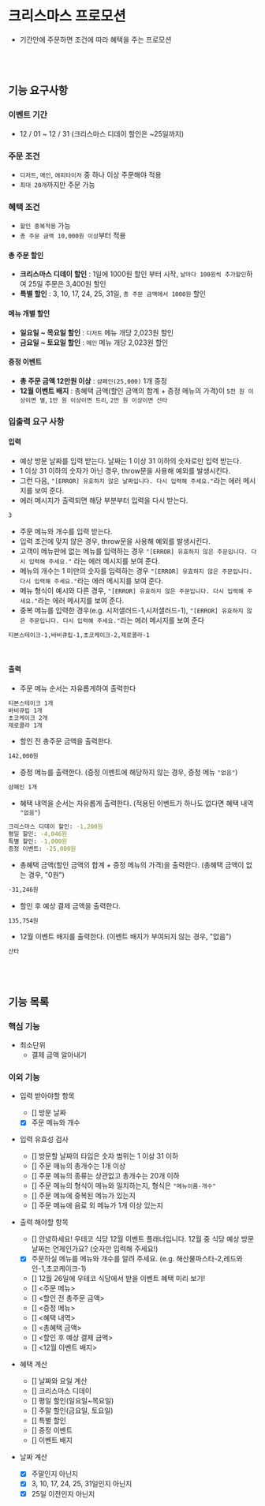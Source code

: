 # 크리스마스 프로모션

- 기간안에 주문하면 조건에 따라 혜택을 주는 프로모션

<br/><br/>

## 기능 요구사항

### 이벤트 기간

- 12 / 01 ~ 12 / 31 (크리스마스 디데이 할인은 ~25일까지)

### 주문 조건

- `디저트`, `메인`, `에피타이저` 중 하나 이상 주문해야 적용
- `최대 20개`까지만 주문 가능

### 혜택 조건

- `할인 중복적용` 가능
- `총 주문 금액 10,000원 이상`부터 적용

#### 총 주문 할인

- **크리스마스 디데이 할인** : 1일에 1000원 할인 부터 시작, `날마다 100원씩 추가할인`하여 25일 주문은 3,400원 할인
- **특별 할인** : 3, 10, 17, 24, 25, 31일, `총 주문 금액에서 1000원` 할인

#### 메뉴 개별 할인

- **일요일 ~ 목요일 할인** : `디저트` 메뉴 개당 2,023원 할인
- **금요일 ~ 토요일 할인** : `메인` 메뉴 개당 2,023원 할인

#### 증정 이벤트

- **총 주문 금액 12만원 이상** : `샴페인(25,000)` 1개 증정
- **12월 이벤트 배지** : 총혜택 금액(할인 금액의 합계 + 증정 메뉴의 가격)이 `5천 원 이상이면 별`, `1만 원 이상이면 트리`, `2만 원 이상이면 산타`

### 입출력 요구 사항

#### 입력

- 예상 방문 날짜를 입력 받는다. 날짜는 1 이상 31 이하의 숫자로만 입력 받는다.
- 1 이상 31 이하의 숫자가 아닌 경우, throw문을 사용해 예외를 발생시킨다.
- 그런 다음, `"[ERROR] 유효하지 않은 날짜입니다. 다시 입력해 주세요."`라는 에러 메시지를 보여 준다.
- 에러 메시지가 출력되면 해당 부분부터 입력을 다시 받는다.

```bash
3
```

- 주문 메뉴와 개수를 입력 받는다.
- 입력 조건에 맞지 않은 경우, throw문을 사용해 예외를 발생시킨다.
- 고객이 메뉴판에 없는 메뉴를 입력하는 경우 `"[ERROR] 유효하지 않은 주문입니다. 다시 입력해 주세요."` 라는 에러 메시지를 보여 준다.
- 메뉴의 개수는 1 미만의 숫자를 입력하는 경우 `"[ERROR] 유효하지 않은 주문입니다. 다시 입력해 주세요."`라는 에러 메시지를 보여 준다.
- 메뉴 형식이 예시와 다른 경우, `"[ERROR] 유효하지 않은 주문입니다. 다시 입력해 주세요."`라는 에러 메시지를 보여 준다.
- 중복 메뉴를 입력한 경우(e.g. 시저샐러드-1,시저샐러드-1), `"[ERROR] 유효하지 않은 주문입니다. 다시 입력해 주세요."`라는 에러 메시지를 보여 준다

```bash
티본스테이크-1,바비큐립-1,초코케이크-2,제로콜라-1
```

<br/>

#### 출력

- 주문 메뉴 순서는 자유롭게하여 출력한다

```bash
티본스테이크 1개
바비큐립 1개
초코케이크 2개
제로콜라 1개
```

- 할인 전 총주문 금액을 출력한다.

```bash
142,000원
```

- 증정 메뉴를 출력한다. (증정 이벤트에 해당하지 않는 경우, 증정 메뉴 `"없음"`)

```bash
샴페인 1개
```

- 혜택 내역을 순서는 자유롭게 출력한다. (적용된 이벤트가 하나도 없다면 혜택 내역 `"없음"`)

```bash
크리스마스 디데이 할인: -1,200원
평일 할인: -4,046원
특별 할인: -1,000원
증정 이벤트: -25,000원
```

- 총혜택 금액(할인 금액의 합계 + 증정 메뉴의 가격)을 출력한다. (총혜택 금액이 없는 경우, "0원")

```bash
-31,246원
```

- 할인 후 예상 결제 금액을 출력한다.

```bash
135,754원
```

- 12월 이벤트 배지를 출력한다. (이벤트 배지가 부여되지 않는 경우, "없음")

```bash
산타
```

<br/><br/>

## 기능 목록

### 핵심 기능

- 최소단위
  - 결제 금액 알아내기

### 이외 기능

- 입력 받아야할 항목

  - [] 방문 날짜
  - [x] 주문 메뉴와 개수

- 입력 유효성 검사

  - [] 방문할 날짜의 타입은 숫자 범위는 1 이상 31 이하
  - [] 주문 매뉴의 총개수는 1개 이상
  - [] 주문 메뉴의 종류는 상관없고 총개수는 20개 이하
  - [] 주문 메뉴의 형식이 메뉴와 일치하는지, 형식은 `"메뉴이름-개수"`
  - [] 주문 메뉴에 중복된 메뉴가 있는지
  - [] 주문 메뉴에 음료 외 메뉴가 1개 이상 있는지

- 출력 해야할 항목

  - [] 안녕하세요! 우테코 식당 12월 이벤트 플래너입니다. 12월 중 식당 예상 방문 날짜는 언제인가요? (숫자만 입력해 주세요!)
  - [x] 주문하실 메뉴를 메뉴와 개수를 알려 주세요. (e.g. 해산물파스타-2,레드와인-1,초코케이크-1)
  - [] 12월 26일에 우테코 식당에서 받을 이벤트 혜택 미리 보기!
  - [] <주문 메뉴>
  - [] <할인 전 총주문 금액>
  - [] <증정 메뉴>
  - [] <혜택 내역>
  - [] <총혜택 금액>
  - [] <할인 후 예상 결제 금액>
  - [] <12월 이벤트 배지>

- 혜택 계산

  - [] 날짜와 요일 계산
  - [] 크리스마스 디데이
  - [] 평일 할인(일요일~목요일)
  - [] 주말 할인(금요일, 토요일)
  - [] 특별 할인
  - [] 증정 이벤트
  - [] 이벤트 배지

- 날짜 계산
  - [x] 주말인지 아닌지
  - [x] 3, 10, 17, 24, 25, 31일인지 아닌지
  - [x] 25일 이전인지 아닌지
